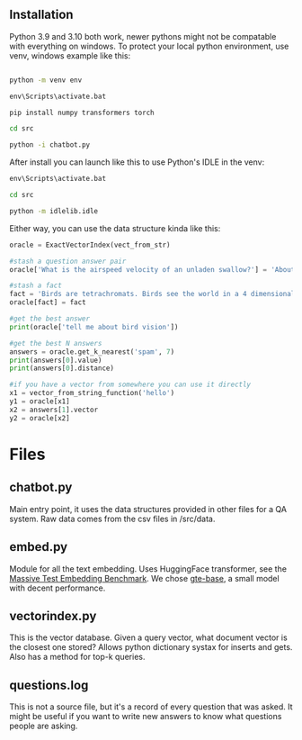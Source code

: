 Installation
----

Python 3.9 and 3.10 both work, newer pythons might not be compatable with everything on windows.
To protect your local python environment, use venv, windows example like this:

```bat

python -m venv env

env\Scripts\activate.bat

pip install numpy transformers torch

cd src

python -i chatbot.py
```

After install you can launch like this to use Python's IDLE in the venv:

```bat
env\Scripts\activate.bat

cd src

python -m idlelib.idle
```

Either way, you can use the data structure kinda like this:

```python
oracle = ExactVectorIndex(vect_from_str)

#stash a question answer pair
oracle['What is the airspeed velocity of an unladen swallow?'] = 'About 25 miles per hour.'

#stash a fact
fact = 'Birds are tetrachromats. Birds see the world in a 4 dimensional color space.'
oracle[fact] = fact

#get the best answer
print(oracle['tell me about bird vision'])

#get the best N answers
answers = oracle.get_k_nearest('spam', 7)
print(answers[0].value)
print(answers[0].distance)

#if you have a vector from somewhere you can use it directly
x1 = vector_from_string_function('hello')
y1 = oracle[x1]
x2 = answers[1].vector
y2 = oracle[x2]
```

Files
====

chatbot.py
----

Main entry point, it uses the data structures provided in other files for a QA system. Raw data comes from the csv files in /src/data.

embed.py
----

Module for all the text embedding. Uses HuggingFace transformer, see the [Massive Test Embedding Benchmark](https://huggingface.co/spaces/mteb/leaderboard). We chose [gte-base](https://huggingface.co/thenlper/gte-base), a small model with decent performance.


vectorindex.py
----

This is the vector database. Given a query vector, what document vector is the closest one stored? Allows python dictionary systax for inserts and gets. Also has a method for top-k queries.

questions.log
----

This is not a source file, but it's a record of every question that was asked. It might be useful if you want to write new answers to know what questions people are asking.
